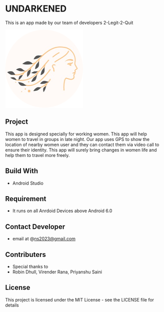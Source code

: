 # UNDARKENED
This is an app made by our team of developers 2-Legit-2-Quit

![img](https://github.com/NishitSingh2023/UNDARKENED/blob/master/app/src/main/res/drawable-v24/nav_logo.png)
## Project
This app is designed specially for working women. This app will help women to travel in groups in late night.
Our app uses GPS to show the location of nearby women user and they can contact them via video call to ensure their identity.
This app will surely bring changes in women life and help them to travel more freely.
## Build With
* Android Studio
## Requirement
* It runs on all Anrdoid Devices above Android 6.0
## Contact Developer
* email at @ns2023@gmail.com
## Contributers
* Special thanks to
* Robin Dhull, Virender Rana, Priyanshu Saini
## License
This project is licensed under the MIT License - see the LICENSE file for details
